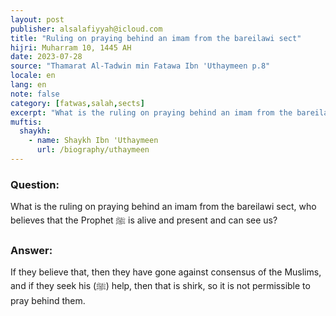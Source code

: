 ```yaml
---
layout: post
publisher: alsalafiyyah@icloud.com
title: "Ruling on praying behind an imam from the bareilawi sect"
hijri: Muharram 10, 1445 AH
date: 2023-07-28
source: "Thamarat Al-Tadwin min Fatawa Ibn 'Uthaymeen p.8"
locale: en
lang: en
note: false
category: [fatwas,salah,sects]
excerpt: "What is the ruling on praying behind an imam from the bareilawi sect, who believes that the Prophet ﷺ is alive and present and can see us."
muftis:
  shaykh: 
    - name: Shaykh Ibn 'Uthaymeen
      url: /biography/uthaymeen
---
```


### Question: 

What is the ruling on praying behind an imam from the bareilawi sect, who believes that the Prophet ﷺ is alive and present and can see us? 

### Answer: 

If they believe that, then they have gone against consensus of the Muslims, and if they seek his (ﷺ) help, then that is shirk, so it is not permissible to pray behind them. 
